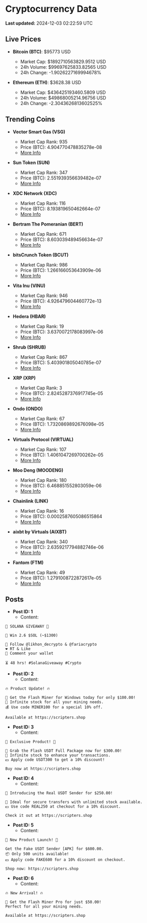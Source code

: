 # Cryptocurrency Data

**Last updated:** 2024-12-03 02:22:59 UTC

## Live Prices
- **Bitcoin (BTC)**: $95773 USD
  - Market Cap: $1892710563829.9512 USD
  - 24h Volume: $99697625833.82565 USD
  - 24h Change: -1.9026227169994678%

- **Ethereum (ETH)**: $3628.38 USD
  - Market Cap: $436425193460.5809 USD
  - 24h Volume: $49868005214.96756 USD
  - 24h Change: -2.3043626813602525%

## Trending Coins
- **Vector Smart Gas (VSG)**
  - Market Cap Rank: 935
  - Price (BTC): 4.904770478835278e-08
  - [More Info](https://www.coingecko.com/en/coins/vector-smart-gas)

- **Sun Token (SUN)**
  - Market Cap Rank: 347
  - Price (BTC): 2.551939356639482e-07
  - [More Info](https://www.coingecko.com/en/coins/sun-token)

- **XDC Network (XDC)**
  - Market Cap Rank: 116
  - Price (BTC): 8.193819650462664e-07
  - [More Info](https://www.coingecko.com/en/coins/xdc-network)

- **Bertram The Pomeranian (BERT)**
  - Market Cap Rank: 671
  - Price (BTC): 8.603039489456634e-07
  - [More Info](https://www.coingecko.com/en/coins/bertram-the-pomeranian)

- **bitsCrunch Token (BCUT)**
  - Market Cap Rank: 986
  - Price (BTC): 1.266166053643909e-06
  - [More Info](https://www.coingecko.com/en/coins/bitscrunch-token)

- **Vita Inu (VINU)**
  - Market Cap Rank: 946
  - Price (BTC): 4.926479604460772e-13
  - [More Info](https://www.coingecko.com/en/coins/vita-inu)

- **Hedera (HBAR)**
  - Market Cap Rank: 19
  - Price (BTC): 3.6370072178083997e-06
  - [More Info](https://www.coingecko.com/en/coins/hedera)

- **Shrub (SHRUB)**
  - Market Cap Rank: 867
  - Price (BTC): 5.403901805040785e-07
  - [More Info](https://www.coingecko.com/en/coins/shrub)

- **XRP (XRP)**
  - Market Cap Rank: 3
  - Price (BTC): 2.8245287376917745e-05
  - [More Info](https://www.coingecko.com/en/coins/xrp)

- **Ondo (ONDO)**
  - Market Cap Rank: 67
  - Price (BTC): 1.7320869892676098e-05
  - [More Info](https://www.coingecko.com/en/coins/ondo)

- **Virtuals Protocol (VIRTUAL)**
  - Market Cap Rank: 107
  - Price (BTC): 1.4061047269700262e-05
  - [More Info](https://www.coingecko.com/en/coins/virtual-protocol)

- **Moo Deng (MOODENG)**
  - Market Cap Rank: 180
  - Price (BTC): 6.468851552803059e-06
  - [More Info](https://www.coingecko.com/en/coins/moo-deng)

- **Chainlink (LINK)**
  - Market Cap Rank: 16
  - Price (BTC): 0.0002587605086515864
  - [More Info](https://www.coingecko.com/en/coins/chainlink)

- **aixbt by Virtuals (AIXBT)**
  - Market Cap Rank: 340
  - Price (BTC): 2.6359217794882746e-06
  - [More Info](https://www.coingecko.com/en/coins/aixbt-by-virtuals)

- **Fantom (FTM)**
  - Market Cap Rank: 49
  - Price (BTC): 1.2791008722872617e-05
  - [More Info](https://www.coingecko.com/en/coins/fantom)

## Posts
- **Post ID: 1**
  - Content:
```
🚀 SOLANA GIVEAWAY 🚀

🎁 Win 2.6 $SOL (~$1300)

🤝 Follow @likhon_decrypto & @fariacrypto
❤️ RT & Like
💬 Comment your wallet

⏳ 48 hrs! #SolanaGiveaway #Crypto
```

- **Post ID: 2**
  - Content:
```
🔥 Product Update! 🔥

🚀 Get the Flash Miner for Windows today for only $100.00!
🔋 Infinite stock for all your mining needs.
💰 Use code MINER100 for a special 10% off.

Available at https://scripters.shop
```

- **Post ID: 3**
  - Content:
```
🎁 Exclusive Product! 🎁

💸 Grab the Flash USDT Full Package now for $300.00!
🎉 Infinite stock to enhance your transactions.
💵 Apply code USDT300 to get a 10% discount!

Buy now at https://scripters.shop
```

- **Post ID: 4**
  - Content:
```
💎 Introducing the Real USDT Sender for $250.00!

💼 Ideal for secure transfers with unlimited stock available.
💵 Use code REAL250 at checkout for a 10% discount.

Check it out at https://scripters.shop
```

- **Post ID: 5**
  - Content:
```
🚀 New Product Launch! 🚀

Get the Fake USDT Sender [APK] for $600.00.
📦 Only 500 units available!
💵 Apply code FAKE600 for a 10% discount on checkout.

Shop now: https://scripters.shop
```

- **Post ID: 6**
  - Content:
```
🔥 New Arrival! 🔥

💸 Get the Flash Miner Pro for just $50.00!
Perfect for all your mining needs.

Available at https://scripters.shop
```

